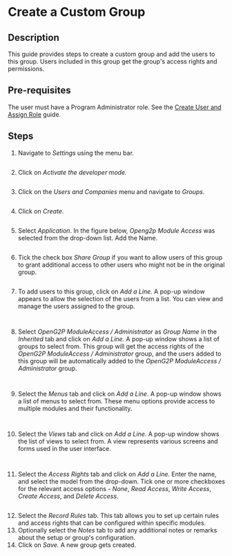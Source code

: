 # Create a Custom Group

## Description

This guide provides steps to create a custom group and add the users to this group. Users included in this group get the group's access rights and permissions.

## Pre-requisites

The user must have a Program Administrator role. See the [Create User and Assign Role](assign-roles-to-users.md) guide.

## Steps

1. Navigate to _Settings_ using the menu bar.

<figure><img src="../../.gitbook/assets/settings-odoo role.PNG" alt=""><figcaption></figcaption></figure>

2. Click on _Activate the developer mode._

<figure><img src="../../.gitbook/assets/settings-develpoer mode.png" alt=""><figcaption></figcaption></figure>

3. Click on the _Users and Companies_ menu and navigate to _Groups_.

<figure><img src="../../.gitbook/assets/odoo-groups (1).png" alt=""><figcaption></figcaption></figure>

4. Click on _Create_.

<figure><img src="../../.gitbook/assets/odoo-create.PNG" alt=""><figcaption></figcaption></figure>

5. Select _Application_. In the figure below, _Openg2p Module Access_ was selected from the drop-down list. Add the Name.

<figure><img src="../../.gitbook/assets/group-application.PNG" alt=""><figcaption></figcaption></figure>

6. Tick the check box _Share Group_ if you want to allow users of this group to grant additional access to other users who might not be in the original group.

<figure><img src="../../.gitbook/assets/group-share-group.PNG" alt=""><figcaption></figcaption></figure>

7. To add users to this group, click on _Add a Line._ A pop-up window appears to allow the selection of the users from a list. You can view and manage the users assigned to the group.

<div>

<figure><img src="../../.gitbook/assets/create-group-users (2).png" alt=""><figcaption></figcaption></figure>

 

<figure><img src="../../.gitbook/assets/odoo-user (1).png" alt=""><figcaption></figcaption></figure>

</div>

8. Select _OpenG2P ModuleAccess / Administrator_ as _Group Name_ in the _Inherited_ tab and click on _Add a Line._ A pop-up window shows a list of groups to select from. This group will get the access rights of the _OpenG2P ModuleAccess / Administrator_ group, and the users added to this group will be automatically added to the _OpenG2P ModuleAccess / Administrator_ group.

<div>

<figure><img src="../../.gitbook/assets/group-inherited.PNG" alt=""><figcaption></figcaption></figure>

 

<figure><img src="../../.gitbook/assets/inherits (1).png" alt=""><figcaption></figcaption></figure>

</div>

9. Select the _Menus_ tab and click on _Add a Line_. A pop-up window shows a list of menus to select from. These menu options provide access to multiple modules and their functionality.

<div>

<figure><img src="../../.gitbook/assets/odoo-menu-addline.png" alt=""><figcaption></figcaption></figure>

 

<figure><img src="../../.gitbook/assets/odoo-menu.PNG" alt=""><figcaption></figcaption></figure>

</div>

10. Select the _Views_ tab and click on _Add a Line_. A pop-up window shows the list of views to select from. A view represents various screens and forms used in the user interface.

<div>

<figure><img src="../../.gitbook/assets/odoo-view-addline.png" alt=""><figcaption></figcaption></figure>

 

<figure><img src="../../.gitbook/assets/odoo-views.PNG" alt=""><figcaption></figcaption></figure>

</div>

11. Select the _Access Rights_ tab and click on _Add a Line._ Enter the name, and select the model from the drop-down. Tick one or more checkboxes for the relevant access options - _None_, _Read Access_, _Write Access_, _Create Access_, and _Delete Access_.

<figure><img src="../../.gitbook/assets/Create-group-access-rights.PNG" alt=""><figcaption></figcaption></figure>

12. Select the _Record Rules_ tab. This tab allows you to set up certain rules and access rights that can be configured within specific modules.
13. Optionally select the _Notes_ tab to add any additional notes or remarks about the setup or group's configuration.
14. Click on _Save._ A new group gets created.
